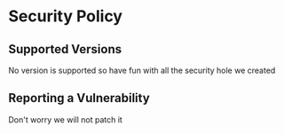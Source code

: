 # Security Policy

## Supported Versions

No version is supported so have fun with all the security hole we created

## Reporting a Vulnerability

Don't worry we will not patch it
